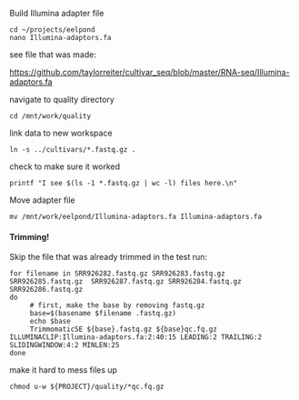 Build Illumina adapter file
```
cd ~/projects/eelpond
nano Illumina-adaptors.fa
```

see file that was made:

https://github.com/taylorreiter/cultivar_seq/blob/master/RNA-seq/Illumina-adaptors.fa


navigate to quality directory
```
cd /mnt/work/quality
```

link data to new workspace
```
ln -s ../cultivars/*.fastq.gz .
```

check to make sure it worked
```
printf "I see $(ls -1 *.fastq.gz | wc -l) files here.\n"
```

Move adapter file
```
mv /mnt/work/eelpond/Illumina-adaptors.fa Illumina-adaptors.fa
```

#### Trimming!

Skip the file that was already trimmed in the test run:
```
for filename in SRR926282.fastq.gz SRR926283.fastq.gz  SRR926285.fastq.gz  SRR926287.fastq.gz SRR926284.fastq.gz  SRR926286.fastq.gz
do
     # first, make the base by removing fastq.gz
     base=$(basename $filename .fastq.gz)
     echo $base
     TrimmomaticSE ${base}.fastq.gz ${base}qc.fq.gz ILLUMINACLIP:Illumina-adaptors.fa:2:40:15 LEADING:2 TRAILING:2 SLIDINGWINDOW:4:2 MINLEN:25
done
```

make it hard to mess files up
```
chmod u-w ${PROJECT}/quality/*qc.fq.gz
```
